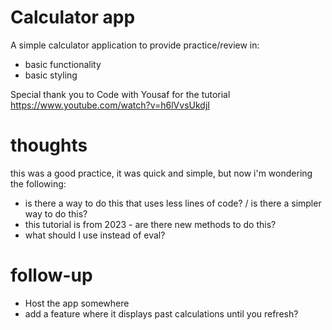 # Calculator app

A simple calculator application to provide practice/review in:

- basic functionality
- basic styling

Special thank you to Code with Yousaf for the tutorial https://www.youtube.com/watch?v=h6lVvsUkdjI

# thoughts
this was a good practice, it was quick and simple, but now i'm wondering the following:

- is there a way to do this that uses less lines of code? / is there a simpler way to do this?
- this tutorial is from 2023 - are there new methods to do this?
- what should I use instead of eval?

# follow-up
- Host the app somewhere
- add a feature where it displays past calculations until you refresh?

